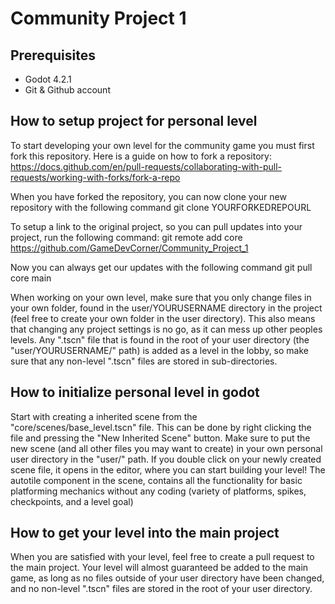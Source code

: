 # Community Project 1

## Prerequisites
- Godot 4.2.1
- Git & Github account


## How to setup project for personal level
To start developing your own level for the community game you must first fork this repository.
Here is a guide on how to fork a repository: https://docs.github.com/en/pull-requests/collaborating-with-pull-requests/working-with-forks/fork-a-repo

When you have forked the repository, you can now clone your new repository with the following command
  git clone YOURFORKEDREPOURL

To setup a link to the original project, so you can pull updates into your project, run the following command:
  git remote add core https://github.com/GameDevCorner/Community_Project_1

Now you can always get our updates with the following command
  git pull core main

When working on your own level, make sure that you only change files in your own folder, found in the user/YOURUSERNAME directory in the project (feel free to create your own folder in the user directory). This also means that changing any project settings is no go, as it can mess up other peoples levels. Any ".tscn" file that is found in the root of your user directory (the "user/YOURUSERNAME/" path) is added as a level in the lobby, so make sure that any non-level ".tscn" files are stored in sub-directories.

## How to initialize personal level in godot
Start with creating a inherited scene from the "core/scenes/base_level.tscn" file. This can be done by right clicking the file and pressing the "New Inherited Scene" button. Make sure to put the new scene (and all other files you may want to create) in your own personal user directory in the "user/" path. If you double click on your newly created scene file, it opens in the editor, where you can start building your level! The autotile component in the scene, contains all the functionality for basic platforming mechanics without any coding (variety of platforms, spikes, checkpoints, and a level goal)

## How to get your level into the main project
When you are satisfied with your level, feel free to create a pull request to the main project. Your level will almost guaranteed be added to the main game, as long as no files outside of your user directory have been changed, and no non-level ".tscn" files are stored in the root of your user directory.
